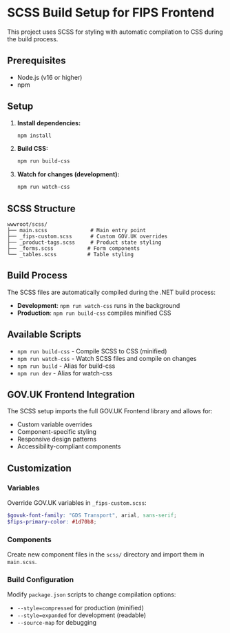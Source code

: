 # SCSS Build Setup for FIPS Frontend

This project uses SCSS for styling with automatic compilation to CSS during the build process.

## Prerequisites

- Node.js (v16 or higher)
- npm

## Setup

1. **Install dependencies:**
   ```bash
   npm install
   ```

2. **Build CSS:**
   ```bash
   npm run build-css
   ```

3. **Watch for changes (development):**
   ```bash
   npm run watch-css
   ```

## SCSS Structure

```
wwwroot/scss/
├── main.scss              # Main entry point
├── _fips-custom.scss      # Custom GOV.UK overrides
├── _product-tags.scss     # Product state styling
├── _forms.scss           # Form components
└── _tables.scss          # Table styling
```

## Build Process

The SCSS files are automatically compiled during the .NET build process:

- **Development**: `npm run watch-css` runs in the background
- **Production**: `npm run build-css` compiles minified CSS

## Available Scripts

- `npm run build-css` - Compile SCSS to CSS (minified)
- `npm run watch-css` - Watch SCSS files and compile on changes
- `npm run build` - Alias for build-css
- `npm run dev` - Alias for watch-css

## GOV.UK Frontend Integration

The SCSS setup imports the full GOV.UK Frontend library and allows for:

- Custom variable overrides
- Component-specific styling
- Responsive design patterns
- Accessibility-compliant components

## Customization

### Variables
Override GOV.UK variables in `_fips-custom.scss`:
```scss
$govuk-font-family: "GDS Transport", arial, sans-serif;
$fips-primary-color: #1d70b8;
```

### Components
Create new component files in the `scss/` directory and import them in `main.scss`.

### Build Configuration
Modify `package.json` scripts to change compilation options:
- `--style=compressed` for production (minified)
- `--style=expanded` for development (readable)
- `--source-map` for debugging
